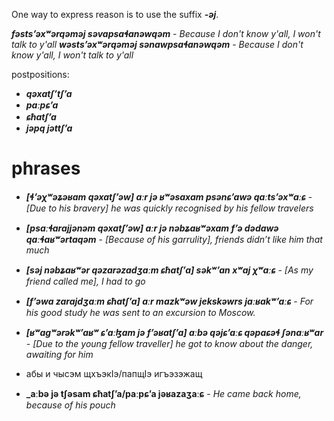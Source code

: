 
One way to express reason is to use the suffix **_-əj_**.

**_fəstsʼəxʷərqəməj səvapsaɬanəwqəm_** - _Because I don't know y'all, I won't talk to y'all_
**_wəstsʼəxʷərqəməj sənawpsaɬanəwqəm_** - _Because I don't know y'all, I won't talk to y'all_

postpositions:
- **_qəxatʃʼtʃʼa_**
- **_paːpɕʼa_**
- **_ɕħatʃʼa_**
- **_jəpq jəttʃʼa_**




# phrases
- **_[ɬʼəχʷəʑəʁam qəxatʃʼəw] aːr jə ʁʷəsaxam psənɕʼawə qaːtsʼəxʷaːɕ_** - _[Due to his bravery] he was quickly recognised by his fellow travelers_
- **_[psaːɬarajjənəm qəxatʃʼəw] aːr jə nəbʑaʁʷəxam fʼə dədawə qaːɬaʁʷərtaqəm_** - _[Because of his garrulity], friends didn’t like him that much_
- **_[səj nəbʑaʁʷər qəzarəzadʒaːm ɕħatʃʼa] səkʷʼan xʷaj χʷaːɕ_** - _[As my friend called me], I had to go_
- **_[fʼəwa zarajdʒaːm ɕħatʃʼa] aːr mazkʷəw jekskəwrs jaːʁakʷʼaːɕ_** - _For his good study he was sent to an excursion to Moscow._
- **_[ʁʷagʷərəkʷʼaʁʷ ɕʼaːɮam jə fʼəʁatʃʼa] aːbə qəjɕʼaːɕ qəpaɕəɬ ʃənaːʁʷar_** - _[Due to the young fellow traveller] he got to know about the danger, awaiting for him_
- абы и чысэм щхъэкIэ/папщIэ игъэзэжащ



- **_aːbə jə tʃəsam ɕħatʃʼa/paːpɕʼa jəʁazaʒaːɕ** - _He came back home, because of his pouch_

